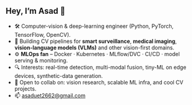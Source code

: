 ## Hey, I’m Asad 👋  

- 🛠️  Computer-vision & deep-learning engineer (Python, PyTorch, TensorFlow, OpenCV).  
- 🎯  Building CV pipelines for **smart surveillance**, **medical imaging**, **vision-language models (VLMs)** and other vision-first domains.  
- ⚙️  **MLOps fan** – Docker · Kubernetes · MLflow/DVC · CI/CD · model serving & monitoring.  
- 🔍  Interests: real-time detection, multi-modal fusion, tiny-ML on edge devices, synthetic-data generation.
- 🤝  Open to collab on: vision research, scalable ML infra, and cool CV projects.  
- 📫  asaduet2662@gmail.com  
